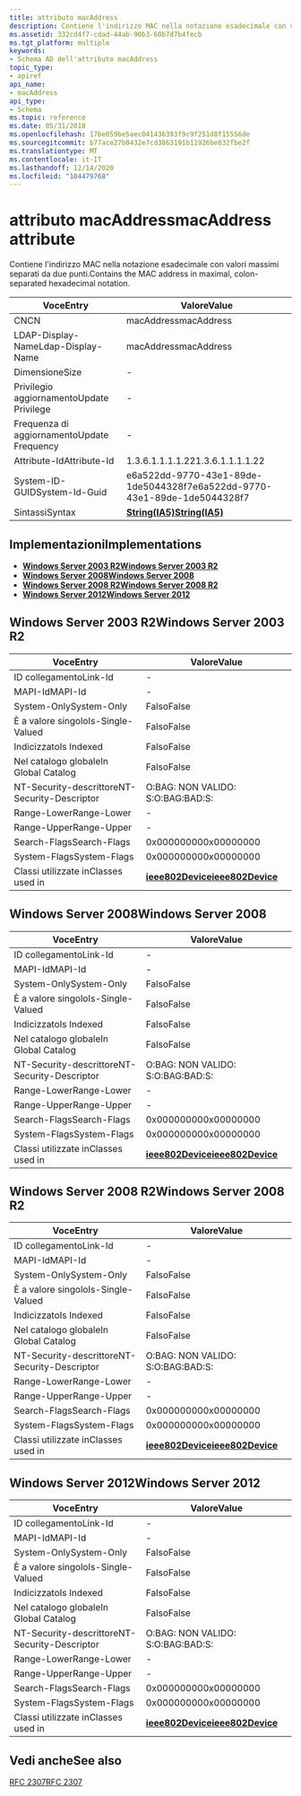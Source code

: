```yaml
---
title: attributo macAddress
description: Contiene l'indirizzo MAC nella notazione esadecimale con valori massimi separati da due punti.
ms.assetid: 332cd4f7-cdad-44ab-90b3-60b7d7b4fecb
ms.tgt_platform: multiple
keywords:
- Schema AD dell'attributo macAddress
topic_type:
- apiref
api_name:
- macAddress
api_type:
- Schema
ms.topic: reference
ms.date: 05/31/2018
ms.openlocfilehash: 17be059be5aec041436393f9c9f251d8f15556de
ms.sourcegitcommit: b77ace27b0432e7cd3863191b11926be032fbe2f
ms.translationtype: MT
ms.contentlocale: it-IT
ms.lasthandoff: 12/14/2020
ms.locfileid: "104479768"
---
```

# <a name="macaddress-attribute"></a><span data-ttu-id="cbd8f-104">attributo macAddress</span><span class="sxs-lookup"><span data-stu-id="cbd8f-104">macAddress attribute</span></span>

<span data-ttu-id="cbd8f-105">Contiene l'indirizzo MAC nella notazione esadecimale con valori massimi separati da due punti.</span><span class="sxs-lookup"><span data-stu-id="cbd8f-105">Contains the MAC address in maximal, colon-separated hexadecimal notation.</span></span>



| <span data-ttu-id="cbd8f-106">Voce</span><span class="sxs-lookup"><span data-stu-id="cbd8f-106">Entry</span></span> | <span data-ttu-id="cbd8f-107">Valore</span><span class="sxs-lookup"><span data-stu-id="cbd8f-107">Value</span></span> |
|-------------------|--------------------------------------|
| <span data-ttu-id="cbd8f-108">CN</span><span class="sxs-lookup"><span data-stu-id="cbd8f-108">CN</span></span>                | <span data-ttu-id="cbd8f-109">macAddress</span><span class="sxs-lookup"><span data-stu-id="cbd8f-109">macAddress</span></span>                           |
| <span data-ttu-id="cbd8f-110">LDAP-Display-Name</span><span class="sxs-lookup"><span data-stu-id="cbd8f-110">Ldap-Display-Name</span></span> | <span data-ttu-id="cbd8f-111">macAddress</span><span class="sxs-lookup"><span data-stu-id="cbd8f-111">macAddress</span></span>                           |
| <span data-ttu-id="cbd8f-112">Dimensione</span><span class="sxs-lookup"><span data-stu-id="cbd8f-112">Size</span></span>              | \-                                   |
| <span data-ttu-id="cbd8f-113">Privilegio aggiornamento</span><span class="sxs-lookup"><span data-stu-id="cbd8f-113">Update Privilege</span></span>  | \-                                   |
| <span data-ttu-id="cbd8f-114">Frequenza di aggiornamento</span><span class="sxs-lookup"><span data-stu-id="cbd8f-114">Update Frequency</span></span>  | \-                                   |
| <span data-ttu-id="cbd8f-115">Attribute-Id</span><span class="sxs-lookup"><span data-stu-id="cbd8f-115">Attribute-Id</span></span>      | <span data-ttu-id="cbd8f-116">1.3.6.1.1.1.1.22</span><span class="sxs-lookup"><span data-stu-id="cbd8f-116">1.3.6.1.1.1.1.22</span></span>                     |
| <span data-ttu-id="cbd8f-117">System-ID-GUID</span><span class="sxs-lookup"><span data-stu-id="cbd8f-117">System-Id-Guid</span></span>    | <span data-ttu-id="cbd8f-118">e6a522dd-9770-43e1-89de-1de5044328f7</span><span class="sxs-lookup"><span data-stu-id="cbd8f-118">e6a522dd-9770-43e1-89de-1de5044328f7</span></span> |
| <span data-ttu-id="cbd8f-119">Sintassi</span><span class="sxs-lookup"><span data-stu-id="cbd8f-119">Syntax</span></span>            | [<span data-ttu-id="cbd8f-120">**String(IA5)**</span><span class="sxs-lookup"><span data-stu-id="cbd8f-120">**String(IA5)**</span></span>](s-string-ia5.md)  |



## <a name="implementations"></a><span data-ttu-id="cbd8f-121">Implementazioni</span><span class="sxs-lookup"><span data-stu-id="cbd8f-121">Implementations</span></span>

-   [<span data-ttu-id="cbd8f-122">**Windows Server 2003 R2**</span><span class="sxs-lookup"><span data-stu-id="cbd8f-122">**Windows Server 2003 R2**</span></span>](#windows-server-2003-r2)
-   [<span data-ttu-id="cbd8f-123">**Windows Server 2008**</span><span class="sxs-lookup"><span data-stu-id="cbd8f-123">**Windows Server 2008**</span></span>](#windows-server-2008)
-   [<span data-ttu-id="cbd8f-124">**Windows Server 2008 R2**</span><span class="sxs-lookup"><span data-stu-id="cbd8f-124">**Windows Server 2008 R2**</span></span>](#windows-server-2008-r2)
-   [<span data-ttu-id="cbd8f-125">**Windows Server 2012**</span><span class="sxs-lookup"><span data-stu-id="cbd8f-125">**Windows Server 2012**</span></span>](#windows-server-2012)

## <a name="windows-server-2003-r2"></a><span data-ttu-id="cbd8f-126">Windows Server 2003 R2</span><span class="sxs-lookup"><span data-stu-id="cbd8f-126">Windows Server 2003 R2</span></span>



| <span data-ttu-id="cbd8f-127">Voce</span><span class="sxs-lookup"><span data-stu-id="cbd8f-127">Entry</span></span> | <span data-ttu-id="cbd8f-128">Valore</span><span class="sxs-lookup"><span data-stu-id="cbd8f-128">Value</span></span> |
|------------------------|-----------------------------------------------------|
| <span data-ttu-id="cbd8f-129">ID collegamento</span><span class="sxs-lookup"><span data-stu-id="cbd8f-129">Link-Id</span></span>                | \-                                                  |
| <span data-ttu-id="cbd8f-130">MAPI-Id</span><span class="sxs-lookup"><span data-stu-id="cbd8f-130">MAPI-Id</span></span>                | \-                                                  |
| <span data-ttu-id="cbd8f-131">System-Only</span><span class="sxs-lookup"><span data-stu-id="cbd8f-131">System-Only</span></span>            | <span data-ttu-id="cbd8f-132">Falso</span><span class="sxs-lookup"><span data-stu-id="cbd8f-132">False</span></span>                                               |
| <span data-ttu-id="cbd8f-133">È a valore singolo</span><span class="sxs-lookup"><span data-stu-id="cbd8f-133">Is-Single-Valued</span></span>       | <span data-ttu-id="cbd8f-134">Falso</span><span class="sxs-lookup"><span data-stu-id="cbd8f-134">False</span></span>                                               |
| <span data-ttu-id="cbd8f-135">Indicizzato</span><span class="sxs-lookup"><span data-stu-id="cbd8f-135">Is Indexed</span></span>             | <span data-ttu-id="cbd8f-136">Falso</span><span class="sxs-lookup"><span data-stu-id="cbd8f-136">False</span></span>                                               |
| <span data-ttu-id="cbd8f-137">Nel catalogo globale</span><span class="sxs-lookup"><span data-stu-id="cbd8f-137">In Global Catalog</span></span>      | <span data-ttu-id="cbd8f-138">Falso</span><span class="sxs-lookup"><span data-stu-id="cbd8f-138">False</span></span>                                               |
| <span data-ttu-id="cbd8f-139">NT-Security-descrittore</span><span class="sxs-lookup"><span data-stu-id="cbd8f-139">NT-Security-Descriptor</span></span> | <span data-ttu-id="cbd8f-140">O:BAG: NON VALIDO: S:</span><span class="sxs-lookup"><span data-stu-id="cbd8f-140">O:BAG:BAD:S:</span></span>                                        |
| <span data-ttu-id="cbd8f-141">Range-Lower</span><span class="sxs-lookup"><span data-stu-id="cbd8f-141">Range-Lower</span></span>            | \-                                                  |
| <span data-ttu-id="cbd8f-142">Range-Upper</span><span class="sxs-lookup"><span data-stu-id="cbd8f-142">Range-Upper</span></span>            | \-                                                  |
| <span data-ttu-id="cbd8f-143">Search-Flags</span><span class="sxs-lookup"><span data-stu-id="cbd8f-143">Search-Flags</span></span>           | <span data-ttu-id="cbd8f-144">0x00000000</span><span class="sxs-lookup"><span data-stu-id="cbd8f-144">0x00000000</span></span>                                          |
| <span data-ttu-id="cbd8f-145">System-Flags</span><span class="sxs-lookup"><span data-stu-id="cbd8f-145">System-Flags</span></span>           | <span data-ttu-id="cbd8f-146">0x00000000</span><span class="sxs-lookup"><span data-stu-id="cbd8f-146">0x00000000</span></span>                                          |
| <span data-ttu-id="cbd8f-147">Classi utilizzate in</span><span class="sxs-lookup"><span data-stu-id="cbd8f-147">Classes used in</span></span>        | [<span data-ttu-id="cbd8f-148">**ieee802Device**</span><span class="sxs-lookup"><span data-stu-id="cbd8f-148">**ieee802Device**</span></span>](c-ieee802device.md)<br/> |



## <a name="windows-server-2008"></a><span data-ttu-id="cbd8f-149">Windows Server 2008</span><span class="sxs-lookup"><span data-stu-id="cbd8f-149">Windows Server 2008</span></span>



| <span data-ttu-id="cbd8f-150">Voce</span><span class="sxs-lookup"><span data-stu-id="cbd8f-150">Entry</span></span> | <span data-ttu-id="cbd8f-151">Valore</span><span class="sxs-lookup"><span data-stu-id="cbd8f-151">Value</span></span> |
|------------------------|-----------------------------------------------------|
| <span data-ttu-id="cbd8f-152">ID collegamento</span><span class="sxs-lookup"><span data-stu-id="cbd8f-152">Link-Id</span></span>                | \-                                                  |
| <span data-ttu-id="cbd8f-153">MAPI-Id</span><span class="sxs-lookup"><span data-stu-id="cbd8f-153">MAPI-Id</span></span>                | \-                                                  |
| <span data-ttu-id="cbd8f-154">System-Only</span><span class="sxs-lookup"><span data-stu-id="cbd8f-154">System-Only</span></span>            | <span data-ttu-id="cbd8f-155">Falso</span><span class="sxs-lookup"><span data-stu-id="cbd8f-155">False</span></span>                                               |
| <span data-ttu-id="cbd8f-156">È a valore singolo</span><span class="sxs-lookup"><span data-stu-id="cbd8f-156">Is-Single-Valued</span></span>       | <span data-ttu-id="cbd8f-157">Falso</span><span class="sxs-lookup"><span data-stu-id="cbd8f-157">False</span></span>                                               |
| <span data-ttu-id="cbd8f-158">Indicizzato</span><span class="sxs-lookup"><span data-stu-id="cbd8f-158">Is Indexed</span></span>             | <span data-ttu-id="cbd8f-159">Falso</span><span class="sxs-lookup"><span data-stu-id="cbd8f-159">False</span></span>                                               |
| <span data-ttu-id="cbd8f-160">Nel catalogo globale</span><span class="sxs-lookup"><span data-stu-id="cbd8f-160">In Global Catalog</span></span>      | <span data-ttu-id="cbd8f-161">Falso</span><span class="sxs-lookup"><span data-stu-id="cbd8f-161">False</span></span>                                               |
| <span data-ttu-id="cbd8f-162">NT-Security-descrittore</span><span class="sxs-lookup"><span data-stu-id="cbd8f-162">NT-Security-Descriptor</span></span> | <span data-ttu-id="cbd8f-163">O:BAG: NON VALIDO: S:</span><span class="sxs-lookup"><span data-stu-id="cbd8f-163">O:BAG:BAD:S:</span></span>                                        |
| <span data-ttu-id="cbd8f-164">Range-Lower</span><span class="sxs-lookup"><span data-stu-id="cbd8f-164">Range-Lower</span></span>            | \-                                                  |
| <span data-ttu-id="cbd8f-165">Range-Upper</span><span class="sxs-lookup"><span data-stu-id="cbd8f-165">Range-Upper</span></span>            | \-                                                  |
| <span data-ttu-id="cbd8f-166">Search-Flags</span><span class="sxs-lookup"><span data-stu-id="cbd8f-166">Search-Flags</span></span>           | <span data-ttu-id="cbd8f-167">0x00000000</span><span class="sxs-lookup"><span data-stu-id="cbd8f-167">0x00000000</span></span>                                          |
| <span data-ttu-id="cbd8f-168">System-Flags</span><span class="sxs-lookup"><span data-stu-id="cbd8f-168">System-Flags</span></span>           | <span data-ttu-id="cbd8f-169">0x00000000</span><span class="sxs-lookup"><span data-stu-id="cbd8f-169">0x00000000</span></span>                                          |
| <span data-ttu-id="cbd8f-170">Classi utilizzate in</span><span class="sxs-lookup"><span data-stu-id="cbd8f-170">Classes used in</span></span>        | [<span data-ttu-id="cbd8f-171">**ieee802Device**</span><span class="sxs-lookup"><span data-stu-id="cbd8f-171">**ieee802Device**</span></span>](c-ieee802device.md)<br/> |



## <a name="windows-server-2008-r2"></a><span data-ttu-id="cbd8f-172">Windows Server 2008 R2</span><span class="sxs-lookup"><span data-stu-id="cbd8f-172">Windows Server 2008 R2</span></span>



| <span data-ttu-id="cbd8f-173">Voce</span><span class="sxs-lookup"><span data-stu-id="cbd8f-173">Entry</span></span> | <span data-ttu-id="cbd8f-174">Valore</span><span class="sxs-lookup"><span data-stu-id="cbd8f-174">Value</span></span> |
|------------------------|-----------------------------------------------------|
| <span data-ttu-id="cbd8f-175">ID collegamento</span><span class="sxs-lookup"><span data-stu-id="cbd8f-175">Link-Id</span></span>                | \-                                                  |
| <span data-ttu-id="cbd8f-176">MAPI-Id</span><span class="sxs-lookup"><span data-stu-id="cbd8f-176">MAPI-Id</span></span>                | \-                                                  |
| <span data-ttu-id="cbd8f-177">System-Only</span><span class="sxs-lookup"><span data-stu-id="cbd8f-177">System-Only</span></span>            | <span data-ttu-id="cbd8f-178">Falso</span><span class="sxs-lookup"><span data-stu-id="cbd8f-178">False</span></span>                                               |
| <span data-ttu-id="cbd8f-179">È a valore singolo</span><span class="sxs-lookup"><span data-stu-id="cbd8f-179">Is-Single-Valued</span></span>       | <span data-ttu-id="cbd8f-180">Falso</span><span class="sxs-lookup"><span data-stu-id="cbd8f-180">False</span></span>                                               |
| <span data-ttu-id="cbd8f-181">Indicizzato</span><span class="sxs-lookup"><span data-stu-id="cbd8f-181">Is Indexed</span></span>             | <span data-ttu-id="cbd8f-182">Falso</span><span class="sxs-lookup"><span data-stu-id="cbd8f-182">False</span></span>                                               |
| <span data-ttu-id="cbd8f-183">Nel catalogo globale</span><span class="sxs-lookup"><span data-stu-id="cbd8f-183">In Global Catalog</span></span>      | <span data-ttu-id="cbd8f-184">Falso</span><span class="sxs-lookup"><span data-stu-id="cbd8f-184">False</span></span>                                               |
| <span data-ttu-id="cbd8f-185">NT-Security-descrittore</span><span class="sxs-lookup"><span data-stu-id="cbd8f-185">NT-Security-Descriptor</span></span> | <span data-ttu-id="cbd8f-186">O:BAG: NON VALIDO: S:</span><span class="sxs-lookup"><span data-stu-id="cbd8f-186">O:BAG:BAD:S:</span></span>                                        |
| <span data-ttu-id="cbd8f-187">Range-Lower</span><span class="sxs-lookup"><span data-stu-id="cbd8f-187">Range-Lower</span></span>            | \-                                                  |
| <span data-ttu-id="cbd8f-188">Range-Upper</span><span class="sxs-lookup"><span data-stu-id="cbd8f-188">Range-Upper</span></span>            | \-                                                  |
| <span data-ttu-id="cbd8f-189">Search-Flags</span><span class="sxs-lookup"><span data-stu-id="cbd8f-189">Search-Flags</span></span>           | <span data-ttu-id="cbd8f-190">0x00000000</span><span class="sxs-lookup"><span data-stu-id="cbd8f-190">0x00000000</span></span>                                          |
| <span data-ttu-id="cbd8f-191">System-Flags</span><span class="sxs-lookup"><span data-stu-id="cbd8f-191">System-Flags</span></span>           | <span data-ttu-id="cbd8f-192">0x00000000</span><span class="sxs-lookup"><span data-stu-id="cbd8f-192">0x00000000</span></span>                                          |
| <span data-ttu-id="cbd8f-193">Classi utilizzate in</span><span class="sxs-lookup"><span data-stu-id="cbd8f-193">Classes used in</span></span>        | [<span data-ttu-id="cbd8f-194">**ieee802Device**</span><span class="sxs-lookup"><span data-stu-id="cbd8f-194">**ieee802Device**</span></span>](c-ieee802device.md)<br/> |



## <a name="windows-server-2012"></a><span data-ttu-id="cbd8f-195">Windows Server 2012</span><span class="sxs-lookup"><span data-stu-id="cbd8f-195">Windows Server 2012</span></span>



| <span data-ttu-id="cbd8f-196">Voce</span><span class="sxs-lookup"><span data-stu-id="cbd8f-196">Entry</span></span> | <span data-ttu-id="cbd8f-197">Valore</span><span class="sxs-lookup"><span data-stu-id="cbd8f-197">Value</span></span> |
|------------------------|-----------------------------------------------------|
| <span data-ttu-id="cbd8f-198">ID collegamento</span><span class="sxs-lookup"><span data-stu-id="cbd8f-198">Link-Id</span></span>                | \-                                                  |
| <span data-ttu-id="cbd8f-199">MAPI-Id</span><span class="sxs-lookup"><span data-stu-id="cbd8f-199">MAPI-Id</span></span>                | \-                                                  |
| <span data-ttu-id="cbd8f-200">System-Only</span><span class="sxs-lookup"><span data-stu-id="cbd8f-200">System-Only</span></span>            | <span data-ttu-id="cbd8f-201">Falso</span><span class="sxs-lookup"><span data-stu-id="cbd8f-201">False</span></span>                                               |
| <span data-ttu-id="cbd8f-202">È a valore singolo</span><span class="sxs-lookup"><span data-stu-id="cbd8f-202">Is-Single-Valued</span></span>       | <span data-ttu-id="cbd8f-203">Falso</span><span class="sxs-lookup"><span data-stu-id="cbd8f-203">False</span></span>                                               |
| <span data-ttu-id="cbd8f-204">Indicizzato</span><span class="sxs-lookup"><span data-stu-id="cbd8f-204">Is Indexed</span></span>             | <span data-ttu-id="cbd8f-205">Falso</span><span class="sxs-lookup"><span data-stu-id="cbd8f-205">False</span></span>                                               |
| <span data-ttu-id="cbd8f-206">Nel catalogo globale</span><span class="sxs-lookup"><span data-stu-id="cbd8f-206">In Global Catalog</span></span>      | <span data-ttu-id="cbd8f-207">Falso</span><span class="sxs-lookup"><span data-stu-id="cbd8f-207">False</span></span>                                               |
| <span data-ttu-id="cbd8f-208">NT-Security-descrittore</span><span class="sxs-lookup"><span data-stu-id="cbd8f-208">NT-Security-Descriptor</span></span> | <span data-ttu-id="cbd8f-209">O:BAG: NON VALIDO: S:</span><span class="sxs-lookup"><span data-stu-id="cbd8f-209">O:BAG:BAD:S:</span></span>                                        |
| <span data-ttu-id="cbd8f-210">Range-Lower</span><span class="sxs-lookup"><span data-stu-id="cbd8f-210">Range-Lower</span></span>            | \-                                                  |
| <span data-ttu-id="cbd8f-211">Range-Upper</span><span class="sxs-lookup"><span data-stu-id="cbd8f-211">Range-Upper</span></span>            | \-                                                  |
| <span data-ttu-id="cbd8f-212">Search-Flags</span><span class="sxs-lookup"><span data-stu-id="cbd8f-212">Search-Flags</span></span>           | <span data-ttu-id="cbd8f-213">0x00000000</span><span class="sxs-lookup"><span data-stu-id="cbd8f-213">0x00000000</span></span>                                          |
| <span data-ttu-id="cbd8f-214">System-Flags</span><span class="sxs-lookup"><span data-stu-id="cbd8f-214">System-Flags</span></span>           | <span data-ttu-id="cbd8f-215">0x00000000</span><span class="sxs-lookup"><span data-stu-id="cbd8f-215">0x00000000</span></span>                                          |
| <span data-ttu-id="cbd8f-216">Classi utilizzate in</span><span class="sxs-lookup"><span data-stu-id="cbd8f-216">Classes used in</span></span>        | [<span data-ttu-id="cbd8f-217">**ieee802Device**</span><span class="sxs-lookup"><span data-stu-id="cbd8f-217">**ieee802Device**</span></span>](c-ieee802device.md)<br/> |



## <a name="see-also"></a><span data-ttu-id="cbd8f-218">Vedi anche</span><span class="sxs-lookup"><span data-stu-id="cbd8f-218">See also</span></span>

<dl> <dt>

[<span data-ttu-id="cbd8f-219">RFC 2307</span><span class="sxs-lookup"><span data-stu-id="cbd8f-219">RFC 2307</span></span>](https://www.ietf.org/rfc/rfc2307.txt)
</dt> </dl>

 

 






